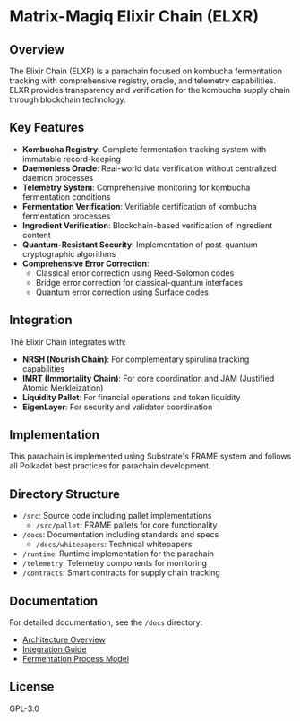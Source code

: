 # Matrix-Magiq Elixir Chain (ELXR)

## Overview

The Elixir Chain (ELXR) is a parachain focused on kombucha fermentation tracking with comprehensive registry, oracle, and telemetry capabilities. ELXR provides transparency and verification for the kombucha supply chain through blockchain technology.

## Key Features

- **Kombucha Registry**: Complete fermentation tracking system with immutable record-keeping
- **Daemonless Oracle**: Real-world data verification without centralized daemon processes
- **Telemetry System**: Comprehensive monitoring for kombucha fermentation conditions
- **Fermentation Verification**: Verifiable certification of kombucha fermentation processes
- **Ingredient Verification**: Blockchain-based verification of ingredient content
- **Quantum-Resistant Security**: Implementation of post-quantum cryptographic algorithms
- **Comprehensive Error Correction**:
  - Classical error correction using Reed-Solomon codes
  - Bridge error correction for classical-quantum interfaces
  - Quantum error correction using Surface codes

## Integration

The Elixir Chain integrates with:

- **NRSH (Nourish Chain)**: For complementary spirulina tracking capabilities
- **IMRT (Immortality Chain)**: For core coordination and JAM (Justified Atomic Merkleization)
- **Liquidity Pallet**: For financial operations and token liquidity
- **EigenLayer**: For security and validator coordination

## Implementation

This parachain is implemented using Substrate's FRAME system and follows all Polkadot best practices for parachain development.

## Directory Structure

- `/src`: Source code including pallet implementations
  - `/src/pallet`: FRAME pallets for core functionality
- `/docs`: Documentation including standards and specs
  - `/docs/whitepapers`: Technical whitepapers
- `/runtime`: Runtime implementation for the parachain
- `/telemetry`: Telemetry components for monitoring
- `/contracts`: Smart contracts for supply chain tracking

## Documentation

For detailed documentation, see the `/docs` directory:

- [Architecture Overview](./docs/ARCHITECTURE.md)
- [Integration Guide](./docs/INTEGRATION.md)
- [Fermentation Process Model](./docs/FERMENTATION_PROCESS_MODEL.md)

## License

GPL-3.0
